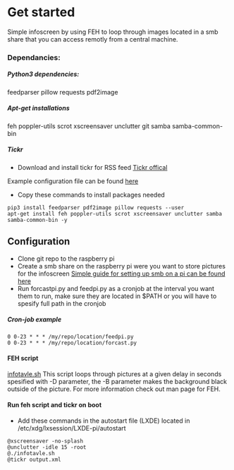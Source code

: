 # Get started
Simple infoscreen by using FEH to loop through images located in a smb share that you can access remotly from a central machine.

### Dependancies:

##### Python3 dependencies:
feedparser
pillow
requests
pdf2image

##### Apt-get installations
feh
poppler-utils
scrot
xscreensaver
unclutter
git
samba
samba-common-bin

##### Tickr
* Download and install tickr for RSS feed
[Tickr offical](https://www.open-tickr.net/download.php)

Example configuration file can be found [here]()

* Copy these commands to install packages needed

```
pip3 install feedparser pdf2image pillow requests --user
apt-get install feh poppler-utils scrot xscreensaver unclutter samba samba-common-bin -y
```
## Configuration
* Clone git repo to the raspberry pi
* Create a smb share on the raspberry pi were you want to store pictures for the infoscreen [Simple guide for setting up smb on a pi can be found here](https://pimylifeup.com/raspberry-pi-samba/)
* Run forcastpi.py and feedpi.py as a cronjob at the interval you want them to run, make sure they are located in $PATH or you will have to spesify full path in the cronjob

##### Cron-job example
```
0 0-23 * * * /my/repo/location/feedpi.py
0 0-23 * * * /my/repo/location/forcast.py
```

#### FEH script
[infotavle.sh](https://github.com/Andr0id88/Infoskjerm/blob/master/scripts/infotavle.sh)
This script loops through pictures at a given delay in seconds spesified with -D parameter, the -B parameter makes the background black outside of the picture. For more information check out man page for FEH.

#### Run feh script and tickr on boot
* Add these commands in the autostart file (LXDE) located in /etc/xdg/lxsession/LXDE-pi/autostart

```
@xscreensaver -no-splash
@unclutter -idle 15 -root
@./infotavle.sh
@tickr output.xml
```
